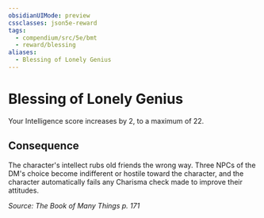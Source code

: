 ```yaml
---
obsidianUIMode: preview
cssclasses: json5e-reward
tags:
  - compendium/src/5e/bmt
  - reward/blessing
aliases:
  - Blessing of Lonely Genius
---
```

# Blessing of Lonely Genius

Your Intelligence score increases by 2, to a maximum of 22.

## Consequence

The character's intellect rubs old friends the wrong way. Three NPCs of the DM's choice become indifferent or hostile toward the character, and the character automatically fails any Charisma check made to improve their attitudes.

*Source: The Book of Many Things p. 171*